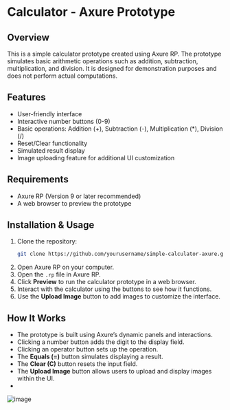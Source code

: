 

# Calculator - Axure Prototype



## Overview
This is a simple calculator prototype created using Axure RP. The prototype simulates basic arithmetic operations such as addition, subtraction, multiplication, and division. It is designed for demonstration purposes and does not perform actual computations.

## Features
- User-friendly interface
- Interactive number buttons (0-9)
- Basic operations: Addition (+), Subtraction (-), Multiplication (*), Division (/)
- Reset/Clear functionality
- Simulated result display
- Image uploading feature for additional UI customization

## Requirements
- Axure RP (Version 9 or later recommended)
- A web browser to preview the prototype

## Installation & Usage
1. Clone the repository:
   ```sh
   git clone https://github.com/yourusername/simple-calculator-axure.git
   ```
2. Open Axure RP on your computer.
3. Open the `.rp` file in Axure RP.
4. Click **Preview** to run the calculator prototype in a web browser.
5. Interact with the calculator using the buttons to see how it functions.
6. Use the **Upload Image** button to add images to customize the interface.

## How It Works
- The prototype is built using Axure’s dynamic panels and interactions.
- Clicking a number button adds the digit to the display field.
- Clicking an operator button sets up the operation.
- The **Equals (=)** button simulates displaying a result.
- The **Clear (C)** button resets the input field.
- The **Upload Image** button allows users to upload and display images within the UI.
- 
![image](https://github.com/user-attachments/assets/9f852030-fb25-41b3-b8a0-9ad4e40365a1)



